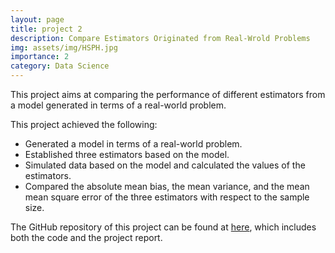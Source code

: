 ```yaml
---
layout: page
title: project 2
description: Compare Estimators Originated from Real-Wrold Problems
img: assets/img/HSPH.jpg
importance: 2
category: Data Science
---
```


This project aims at comparing the performance of different estimators from a model generated in terms of a real-world problem.

This project achieved the following:
<ul>
<li> Generated a model in terms of a real-world problem. </li>
<li> Established three estimators based on the model. </li>
<li> Simulated data based on the model and calculated the values of the estimators. </li>
<li> Compared the absolute mean bias, the mean variance, and the mean mean square error of the three estimators with respect to the sample size. </li>
</ul>

The GitHub repository of this project can be found at <a href="https://github.com/gubowen2/BST-222-Final-Project">here</a>, which includes both the code and the project report.